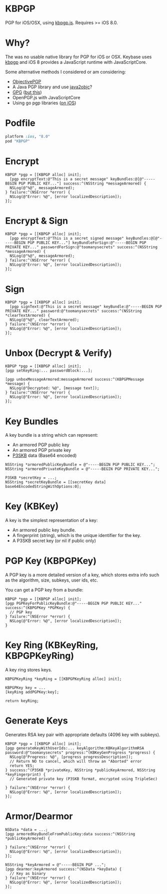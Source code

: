 KBPGP
===========

PGP for iOS/OSX, using [kbpgp.js](https://github.com/keybase/kbpgp). Requires >= iOS 8.0.

# Why?

The was no usable native library for PGP for iOS or OSX. Keybase uses [kbpgp](https://github.com/keybase/kbpgp) and iOS 8 provides a JavaScript runtime with JavaScriptCore.

Some alternative methods I considered or am considering:

- [ObjectivePGP](https://github.com/krzyzanowskim/ObjectivePGP)
- A Java PGP library and use [java2objc](https://code.google.com/p/java2objc/)?
- [GPG](https://www.gnupg.org/) ([but this](https://www.gnupg.org/faq/gnupg-faq.html#yes_gpgme))
- OpenPGP.js with JavaScriptCore
- Using go pgp libraries ([on iOS](https://medium.com/using-go-in-mobile-apps/))


# Podfile

```ruby
platform :ios, "8.0"
pod "KBPGP"
```

# Encrypt

```objc
KBPGP *pgp = [[KBPGP alloc] init];
  [pgp encryptText:@"This is a secret message" keyBundles:@[@"-----BEGIN PGP PUBLIC KEY..."] success:^(NSString *messageArmored) {
  NSLog(@"%@", messageArmored);
} failure:^(NSError *error) {
  NSLog(@"Error: %@", [error localizedDescription]);
}];
```

# Encrypt & Sign

```objc
KBPGP *pgp = [[KBPGP alloc] init];
  [pgp encryptText:@"This is a secret signed message" keyBundles:@[@"-----BEGIN PGP PUBLIC KEY..."] keyBundleForSign:@"-----BEGIN PGP PRIVATE KEY..." passwordForSign:@"toomanysecrets" success:^(NSString *messageArmored) {
  NSLog(@"%@", messageArmored);
} failure:^(NSError *error) {
  NSLog(@"Error: %@", [error localizedDescription]);
}];
```

# Sign

```objc
KBPGP *pgp = [[KBPGP alloc] init];
  [pgp signText:@"This is a secret message" keyBundle:@"-----BEGIN PGP PRIVATE KEY..." password:@"toomanysecrets" success:^(NSString *clearTextArmored) {
  NSLog(@"%@", clearTextArmored);
} failure:^(NSError *error) {
  NSLog(@"Error: %@", [error localizedDescription]);
}];
```

# Unbox (Decrypt & Verify)

```objc
KBPGP *pgp = [[KBPGP alloc] init];
[pgp setKeyRing:... passwordBlock:...];

[pgp unboxMessageArmored:messageArmored success:^(KBPGPMessage *message) {
  NSLog(@"Decrypted: %@", [message text]);
} failure:^(NSError *error) {
  NSLog(@"Error: %@", [error localizedDescription]);
}];
```

# Key Bundles

A key bundle is a string which can represent:

* An armored PGP public key
* An armored PGP private key
* [P3SKB](https://github.com/gabriel/TSTripleSec#p3skb) data (Base64 encoded)

```objc
NSString *armoredPublicKeyBundle = @"-----BEGIN PGP PUBLIC KEY...";
NSString *armoredPrivateKeyBundle = @"-----BEGIN PGP PRIVATE KEY...";

P3SKB *secretKey = ...;
NSString *secretKeyBundle = [[secretKey data] base64EncodedStringWithOptions:0];
```

# Key (KBKey)

A key is the simplest representation of a key:

* An armored public key bundle.
* A fingerprint (string), which is the unique identifier for the key.
* A P3SKB secret key (or nil if public only)

# PGP Key (KBPGPKey)

A PGP key is a more detailed version of a key, which stores extra info such as the algorithm, size, subkeys, user ids, etc.

You can get a PGP key from a bundle:

```objc
KBPGP *pgp = [[KBPGP alloc] init];
[pgp PGPKeyForPublicKeyBundle:@"-----BEGIN PGP PUBLIC KEY..." success:^(KBPGPKey *PGPKey) {
  // PGP key
} failure:^(NSError *error) {
  NSLog(@"Error: %@", [error localizedDescription]);
}
```

# Key Ring (KBKeyRing, KBPGPKeyRing)

A key ring stores keys.

```objc
KBPGPKeyRing *keyRing = [[KBPGPKeyRing alloc] init];

KBPGPKey key = ...
[keyRing addPGPKey:key];

return keyRing;
```

# Generate Keys

Generates RSA key pair with appropriate defaults (4096 key with subkeys).

```objc
KBPGP *pgp = [[KBPGP alloc] init];
[pgp generateKeyWithUserIds:... keyAlgorithm:KBKeyAlgorithmRSA password:@"toomanysecrets" progress:^(KBKeyGenProgress *progress) {
  NSLog(@"Progress: %@", [progress progressDescription]);
  // Return NO to cancel, which will throw an "Aborted" error
  return YES;
} success:^(P3SKB *privateKey, NSString *publicKeyArmored, NSString *keyFingerprint) {
  // Generated private key (P3SKB format, encrypted using TripleSec)

} failure:^(NSError *error) {
  NSLog(@"Error: %@", [error localizedDescription]);
}];
```

# Armor/Dearmor

```objc
NSData *data = ...;
[pgp armoredKeyBundleFromPublicKey:data success:^(NSString *publicKeyArmored) {

} failure:^(NSError *error) {
  NSLog(@"Error: %@", [error localizedDescription]);
}];
```

```objc
NSString *keyArmored = @"-----BEGIN PGP ...";
[pgp dearmor:keyArmored success:^(NSData *keyData) {
  // Key as binary
} failure:^(NSError *error) {
  NSLog(@"Error: %@", [error localizedDescription]);
}];
```


